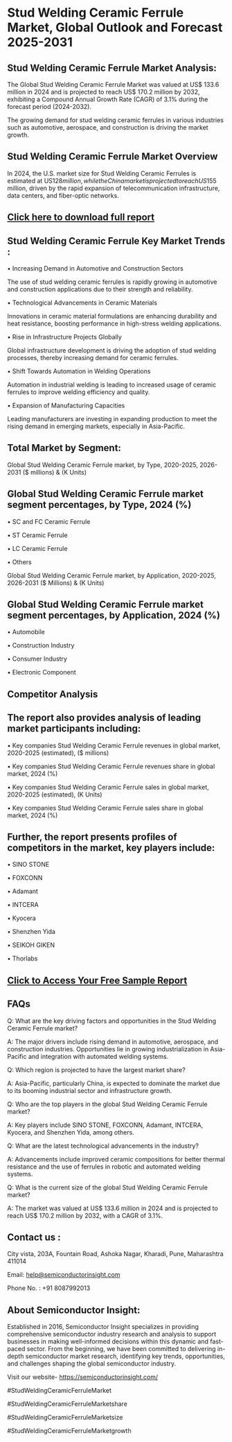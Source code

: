 Stud Welding Ceramic Ferrule Market, Global Outlook and Forecast 2025-2031
=
Stud Welding Ceramic Ferrule Market Analysis:
-
The Global Stud Welding Ceramic Ferrule Market was valued at US$ 133.6 million in 2024 and is projected to reach US$ 170.2 million by 2032, exhibiting a Compound Annual Growth Rate (CAGR) of 3.1% during the forecast period (2024-2032).

The growing demand for stud welding ceramic ferrules in various industries such as automotive, aerospace, and construction is driving the market growth.

Stud Welding Ceramic Ferrule Market Overview
-
In 2024, the U.S. market size for Stud Welding Ceramic Ferrules is estimated at US$128 million, while the China market is projected to reach US$155 million, driven by the rapid expansion of telecommunication infrastructure, data centers, and fiber-optic networks.

[Click here to download full report](https://semiconductorinsight.com/report/stud-welding-ceramic-ferrule-market/)
-
Stud Welding Ceramic Ferrule Key Market Trends  :
-
•	Increasing Demand in Automotive and Construction Sectors

The use of stud welding ceramic ferrules is rapidly growing in automotive and construction applications due to their strength and reliability.

•	Technological Advancements in Ceramic Materials

Innovations in ceramic material formulations are enhancing durability and heat resistance, boosting performance in high-stress welding applications.

•	Rise in Infrastructure Projects Globally

Global infrastructure development is driving the adoption of stud welding processes, thereby increasing demand for ceramic ferrules.

•	Shift Towards Automation in Welding Operations

Automation in industrial welding is leading to increased usage of ceramic ferrules to improve welding efficiency and quality.

•	Expansion of Manufacturing Capacities

Leading manufacturers are investing in expanding production to meet the rising demand in emerging markets, especially in Asia-Pacific.

Total Market by Segment:
-
Global Stud Welding Ceramic Ferrule market, by Type, 2020-2025, 2026-2031 ($ millions) & (K Units)

Global Stud Welding Ceramic Ferrule market segment percentages, by Type, 2024 (%)
-
•	SC and FC Ceramic Ferrule

•	ST Ceramic Ferrule

•	LC Ceramic Ferrule

•	Others

Global Stud Welding Ceramic Ferrule market, by Application, 2020-2025, 2026-2031 ($ Millions) & (K Units)

Global Stud Welding Ceramic Ferrule market segment percentages, by Application, 2024 (%)
-
•	Automobile

•	Construction Industry

•	Consumer Industry

•	Electronic Component

Competitor Analysis
-
The report also provides analysis of leading market participants including:
-
•	Key companies Stud Welding Ceramic Ferrule revenues in global market, 2020-2025 (estimated), ($ millions)

•	Key companies Stud Welding Ceramic Ferrule revenues share in global market, 2024 (%)

•	Key companies Stud Welding Ceramic Ferrule sales in global market, 2020-2025 (estimated), (K Units)

•	Key companies Stud Welding Ceramic Ferrule sales share in global market, 2024 (%)

Further, the report presents profiles of competitors in the market, key players include:
-
•	SINO STONE

•	FOXCONN

•	Adamant

•	INTCERA

•	Kyocera

•	Shenzhen Yida

•	SEIKOH GIKEN

•	Thorlabs

[Click to Access Your Free Sample Report](https://semiconductorinsight.com/report/stud-welding-ceramic-ferrule-market/)
-
FAQs
-
Q: What are the key driving factors and opportunities in the Stud Welding Ceramic Ferrule market?

A: The major drivers include rising demand in automotive, aerospace, and construction industries. Opportunities lie in growing industrialization in Asia-Pacific and integration with automated welding systems.

Q: Which region is projected to have the largest market share?

A: Asia-Pacific, particularly China, is expected to dominate the market due to its booming industrial sector and infrastructure growth.

Q: Who are the top players in the global Stud Welding Ceramic Ferrule market?

A: Key players include SINO STONE, FOXCONN, Adamant, INTCERA, Kyocera, and Shenzhen Yida, among others.

Q: What are the latest technological advancements in the industry?

A: Advancements include improved ceramic compositions for better thermal resistance and the use of ferrules in robotic and automated welding systems.

Q: What is the current size of the global Stud Welding Ceramic Ferrule market?

A: The market was valued at US$ 133.6 million in 2024 and is projected to reach US$ 170.2 million by 2032, with a CAGR of 3.1%.

Contact us : 
-
City vista, 203A, Fountain Road, Ashoka Nagar, Kharadi, Pune, Maharashtra 411014

Email: help@semiconductorinsight.com

Phone No. : +91 8087992013

About Semiconductor Insight:
-
Established in 2016, Semiconductor Insight specializes in providing comprehensive semiconductor industry research and analysis to support businesses in making well-informed decisions within this dynamic and fast-paced sector. From the beginning, we have been committed to delivering in-depth semiconductor market research, identifying key trends, opportunities, and challenges shaping the global semiconductor industry.

Visit our website- https://semiconductorinsight.com/

#StudWeldingCeramicFerruleMarket 

#StudWeldingCeramicFerruleMarketshare

#StudWeldingCeramicFerruleMarketsize

#StudWeldingCeramicFerruleMarketgrowth 
 
 

